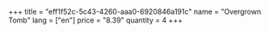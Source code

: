 +++
title = "eff1f52c-5c43-4260-aaa0-6920846a191c"
name = "Overgrown Tomb"
lang = ["en"]
price = "8.39"
quantity = 4
+++

